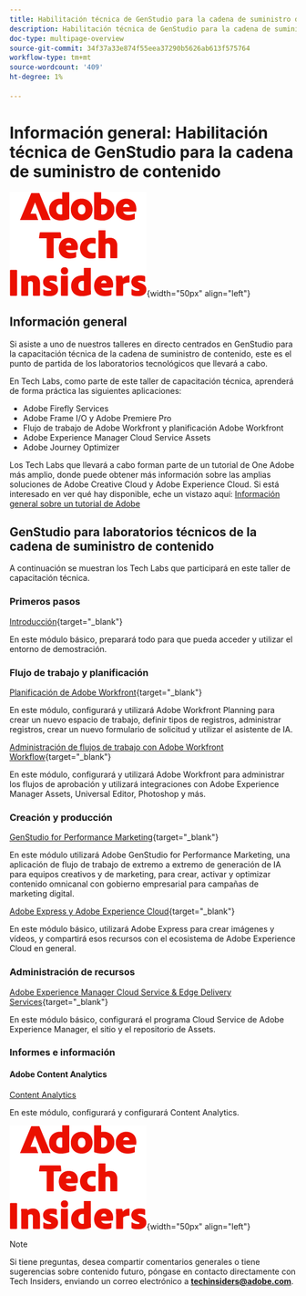```yaml
---
title: Habilitación técnica de GenStudio para la cadena de suministro de contenido
description: Habilitación técnica de GenStudio para la cadena de suministro de contenido
doc-type: multipage-overview
source-git-commit: 34f37a33e874f55eea37290b5626ab613f575764
workflow-type: tm+mt
source-wordcount: '409'
ht-degree: 1%

---
```


# Información general: Habilitación técnica de GenStudio para la cadena de suministro de contenido

![Perspectivas técnicas](./assets/images/techinsiders.png){width="50px" align="left"}

## Información general

Si asiste a uno de nuestros talleres en directo centrados en GenStudio para la capacitación técnica de la cadena de suministro de contenido, este es el punto de partida de los laboratorios tecnológicos que llevará a cabo.

En Tech Labs, como parte de este taller de capacitación técnica, aprenderá de forma práctica las siguientes aplicaciones:

- Adobe Firefly Services
- Adobe Frame I/O y Adobe Premiere Pro
- Flujo de trabajo de Adobe Workfront y planificación Adobe Workfront
- Adobe Experience Manager Cloud Service Assets
- Adobe Journey Optimizer

Los Tech Labs que llevará a cabo forman parte de un tutorial de One Adobe más amplio, donde puede obtener más información sobre las amplias soluciones de Adobe Creative Cloud y Adobe Experience Cloud. Si está interesado en ver qué hay disponible, eche un vistazo aquí: [Información general sobre un tutorial de Adobe](./overview.md)

## GenStudio para laboratorios técnicos de la cadena de suministro de contenido

A continuación se muestran los Tech Labs que participará en este taller de capacitación técnica.

### Primeros pasos

[Introducción](./modules/getting-started/gettingstarted/getting-started.md){target="_blank"}

En este módulo básico, preparará todo para que pueda acceder y utilizar el entorno de demostración.

### Flujo de trabajo y planificación

[Planificación de Adobe Workfront](./modules/workflow-planning/module1.1/wfplanning.md){target="_blank"}

En este módulo, configurará y utilizará Adobe Workfront Planning para crear un nuevo espacio de trabajo, definir tipos de registros, administrar registros, crear un nuevo formulario de solicitud y utilizar el asistente de IA.

[Administración de flujos de trabajo con Adobe Workfront Workflow](./modules/workflow-planning/module1.2/workfront.md){target="_blank"}

En este módulo, configurará y utilizará Adobe Workfront para administrar los flujos de aprobación y utilizará integraciones con Adobe Experience Manager Assets, Universal Editor, Photoshop y más.

### Creación y producción

[GenStudio for Performance Marketing](./modules/creation-production/module1.3/genstudio.md){target="_blank"}

En este módulo utilizará Adobe GenStudio for Performance Marketing, una aplicación de flujo de trabajo de extremo a extremo de generación de IA para equipos creativos y de marketing, para crear, activar y optimizar contenido omnicanal con gobierno empresarial para campañas de marketing digital.

[Adobe Express y Adobe Experience Cloud](./modules/creation-production/module1.4/express.md){target="_blank"}

En este módulo básico, utilizará Adobe Express para crear imágenes y vídeos, y compartirá esos recursos con el ecosistema de Adobe Experience Cloud en general.

### Administración de recursos

[Adobe Experience Manager Cloud Service &amp; Edge Delivery Services](./modules/asset-mgmt/module2.1/aemcs.md){target="_blank"}

En este módulo básico, configurará el programa Cloud Service de Adobe Experience Manager, el sitio y el repositorio de Assets.

### Informes e información

#### Adobe Content Analytics

[Content Analytics](./modules/reporting-insights/cja-b2c/cjab2c-1/customer-journey-analytics-build-a-dashboard.md)

En este módulo, configurará y configurará Content Analytics.

![Perspectivas técnicas](./assets/images/techinsiders.png){width="50px" align="left"}

>[!NOTE]
>
>Si tiene preguntas, desea compartir comentarios generales o tiene sugerencias sobre contenido futuro, póngase en contacto directamente con Tech Insiders, enviando un correo electrónico a **techinsiders@adobe.com**.
